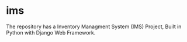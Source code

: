 # ims
The repository has a Inventory Managment System (IMS) Project, Built in Python with Django Web Framework.
